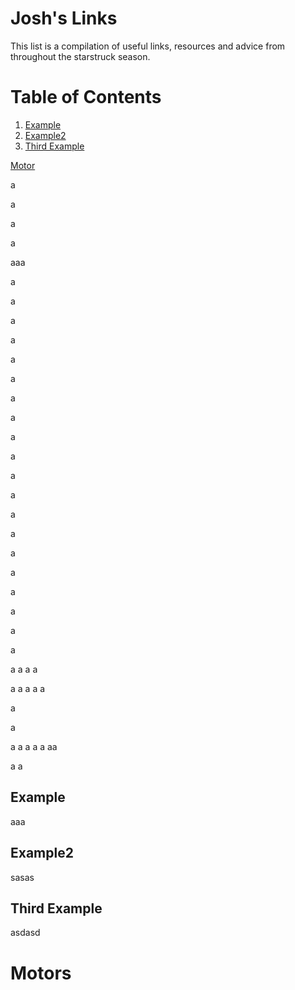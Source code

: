 # Josh's Links

This list is a compilation of useful links, resources and advice from throughout the starstruck season.

# Table of Contents
1. [Example](#example)
2. [Example2](#example2)
3. [Third Example](#third-example)

[Motor](#Motors)

a

a

a

a

aaa

a

a

a

a

a

a

a

a

a

a

a

a

a

a

a

a

a

a

a

a



a
a
a
a

a
a
a
a
a


a

a

a
a
a
a
a
aa

a
a


## Example
aaa
## Example2
sasas
## Third Example
asdasd
# Motors
